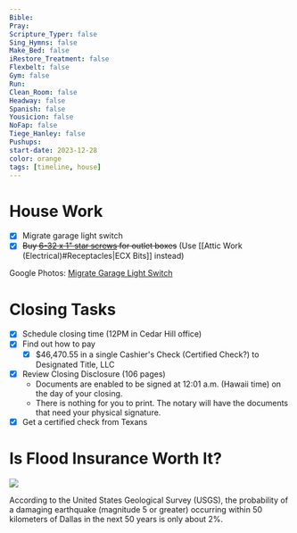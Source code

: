 ```yaml
---
Bible: 
Pray: 
Scripture_Typer: false
Sing_Hymns: false
Make_Bed: false
iRestore_Treatment: false
Flexbelt: false
Gym: false
Run: 
Clean_Room: false
Headway: false
Spanish: false
Yousicion: false
NoFap: false
Tiege_Hanley: false
Pushups:
start-date: 2023-12-28
color: orange
tags: [timeline, house]
---
```

<span 
	  class='ob-timelines' 
	  data-title='Migrate garage light switch' 
	  data-img = 'https://lh3.googleusercontent.com/pw/ABLVV85QJIsavM0mEqWb01FOkdRoUp_QhMJiibrNLN33nKATx7Iu3QN6ss8BYXdSEi14RfA-_EnY4yunzhIotJBs0An_HwFRdbBy6850js14rdffk8cQN7RVpMV4VpnSoYsvWbxcjX1-8-ZQLspbAJzf78RdAA=w489-h869-s-no-gm?authuser=0'>
</span>
# House Work
- [x] Migrate garage light switch
- [x] ~~Buy [6-32 x 1" star screws](https://www.homedepot.com/p/Hillman-6-32-x-1-in-Star-Button-Head-Machine-Screws-15-Pack-45791/204785939) for outlet boxes~~ (Use [[Attic Work (Electrical)#Receptacles|ECX Bits]] instead)

Google Photos: [Migrate Garage Light Switch](https://photos.app.goo.gl/uogqTq8jQ2CCW9UW8)

# Closing Tasks
- [x] Schedule closing time (12PM in Cedar Hill office)
- [x] Find out how to pay
	- [x] $46,470.55 in a single Cashier's Check (Certified Check?) to Designated Title, LLC
- [x] Review Closing Disclosure (106 pages)
	- Documents are enabled to be signed at 12:01 a.m. (Hawaii time) on the day of your closing.
	- There is nothing for you to print. The notary will have the documents that need your physical signature.
- [x] Get a certified check from Texans

# Is Flood Insurance Worth It?

![](https://i.imgur.com/hgNOSRv.png)

According to the United States Geological Survey (USGS), the probability of a damaging earthquake (magnitude 5 or greater) occurring within 50 kilometers of Dallas in the next 50 years is only about 2%.